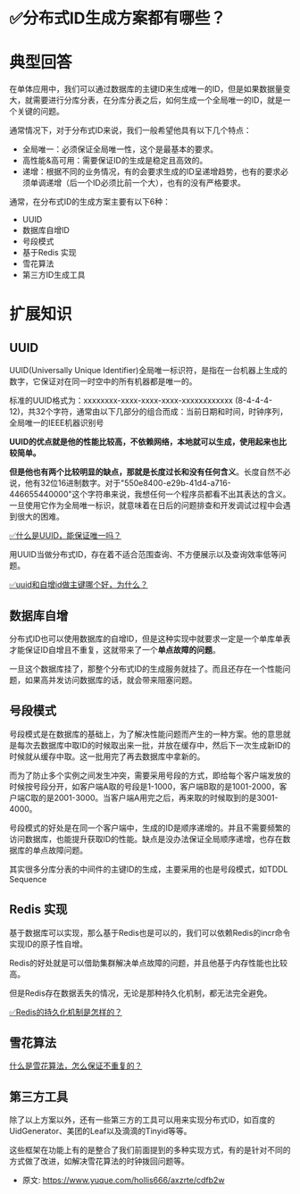 # ✅分布式ID生成方案都有哪些？
<!--page header-->

<a name="Emr50"></a>
# 典型回答

在单体应用中，我们可以通过数据库的主键ID来生成唯一的ID，但是如果数据量变大，就需要进行分库分表，在分库分表之后，如何生成一个全局唯一的ID，就是一个关键的问题。

通常情况下，对于分布式ID来说，我们一般希望他具有以下几个特点：

- 全局唯一：必须保证全局唯一性，这个是最基本的要求。
- 高性能&高可用：需要保证ID的生成是稳定且高效的。
- 递增：根据不同的业务情况，有的会要求生成的ID呈递增趋势，也有的要求必须单调递增（后一个ID必须比前一个大），也有的没有严格要求。

通常，在分布式ID的生成方案主要有以下6种：

- UUID
- 数据库自增ID
- 号段模式
- 基于Redis 实现
- 雪花算法
- 第三方ID生成工具

<a name="JWDzR"></a>
# 扩展知识
<a name="q6Cix"></a>
## UUID

UUID(Universally Unique Identifier)全局唯一标识符，是指在一台机器上生成的数字，它保证对在同一时空中的所有机器都是唯一的。

标准的UUID格式为：xxxxxxxx-xxxx-xxxx-xxxx-xxxxxxxxxxxx (8-4-4-4-12)，共32个字符，通常由以下几部分的组合而成：当前日期和时间，时钟序列，全局唯一的IEEE机器识别号

**UUID的优点就是他的性能比较高，不依赖网络，本地就可以生成，使用起来也比较简单。**

**但是他也有两个比较明显的缺点，那就是长度过长和没有任何含义**。长度自然不必说，他有32位16进制数字。对于"550e8400-e29b-41d4-a716-446655440000"这个字符串来说，我想任何一个程序员都看不出其表达的含义。一旦使用它作为全局唯一标识，就意味着在日后的问题排查和开发调试过程中会遇到很大的困难。

[✅什么是UUID，能保证唯一吗？](https://www.yuque.com/hollis666/axzrte/pi2zfc9ykug141im?view=doc_embed)

用UUID当做分布式ID，存在着不适合范围查询、不方便展示以及查询效率低等问题。

[✅uuid和自增id做主键哪个好，为什么？](https://www.yuque.com/hollis666/axzrte/uted9tvkngs62pmu?view=doc_embed)
<a name="ZRXiF"></a>
## 数据库自增

分布式ID也可以使用数据库的自增ID，但是这种实现中就要求一定是一个单库单表才能保证ID自增且不重复，这就带来了一个**单点故障的问题**。

一旦这个数据库挂了，那整个分布式ID的生成服务就挂了。而且还存在一个性能问题，如果高并发访问数据库的话，就会带来阻塞问题。

<a name="U97R8"></a>
## 号段模式

号段模式是在数据库的基础上，为了解决性能问题而产生的一种方案。他的意思就是每次去数据库中取ID的时候取出来一批，并放在缓存中，然后下一次生成新ID的时候就从缓存中取。这一批用完了再去数据库中拿新的。

而为了防止多个实例之间发生冲突，需要采用号段的方式，即给每个客户端发放的时候按号段分开，如客户端A取的号段是1-1000，客户端B取的是1001-2000，客户端C取的是2001-3000。当客户端A用完之后，再来取的时候取到的是3001-4000。

号段模式的好处是在同一个客户端中，生成的ID是顺序递增的。并且不需要频繁的访问数据库，也能提升获取ID的性能。缺点是没办法保证全局顺序递增，也存在数据库的单点故障问题。

其实很多分库分表的中间件的主键ID的生成，主要采用的也是号段模式，如TDDL Sequence

<a name="ldxLE"></a>
## Redis 实现

基于数据库可以实现，那么基于Redis也是可以的，我们可以依赖Redis的incr命令实现ID的原子性自增。

Redis的好处就是可以借助集群解决单点故障的问题，并且他基于内存性能也比较高。

但是Redis存在数据丢失的情况，无论是那种持久化机制，都无法完全避免。

[✅Redis的持久化机制是怎样的？](https://www.yuque.com/hollis666/axzrte/zc5q70?view=doc_embed)

<a name="HXAwb"></a>
## 雪花算法

[什么是雪花算法，怎么保证不重复的？](https://www.yuque.com/hollis666/axzrte/rsocc4sd7v9i0pvc?view=doc_embed)

<a name="zvzqq"></a>
## 第三方工具

除了以上方案以外，还有一些第三方的工具可以用来实现分布式ID，如百度的UidGenerator、美团的Leaf以及滴滴的Tinyid等等。

这些框架在功能上有的是整合了我们前面提到的多种实现方式，有的是针对不同的方式做了改进，如解决雪花算法的时钟拨回问题等。



<!--page footer-->
- 原文: <https://www.yuque.com/hollis666/axzrte/cdfb2w>